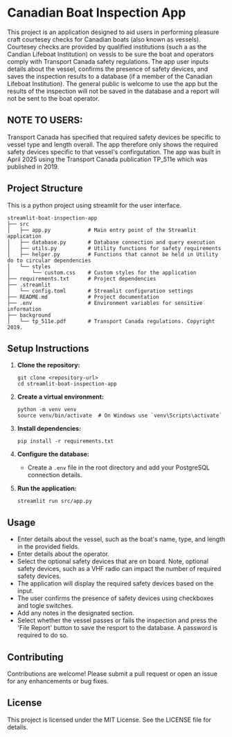 # Canadian Boat Inspection App

This project is an application designed to aid users in performing pleasure craft courtesey checks for Canadian boats (also known as vessels). Courtesey checks are provided by qualified institutions (such a as the Candian Lifeboat Institution) on vessls to be sure the boat and operators comply with Transport Canada safety regulations. The app user inputs details about the vessel, confirms the presence of safety devices, and saves the inspection results to a database (if a member of the Canadian Lifeboat Institution). The general public is welcome to use the app but the results of the inspection will not be saved in the database and a report will not be sent to the boat operator.

## NOTE TO USERS:
Transport Canada has specified that required safety devices be specific to vessel type and length overall. The app therefore only shows the required safety devices specific to that vessel's confirgutation. The app was built in April 2025 using the Transport Canada publication TP_511e which was published in 2019. 


## Project Structure
This is a python project using streamlit for the user interface.

```
streamlit-boat-inspection-app
├── src
│   ├── app.py            # Main entry point of the Streamlit application
│   ├── database.py       # Database connection and query execution
│   ├── utils.py          # Utility functions for safety requirements
│   ├── helper.py         # Functions that cannot be held in Utility do to circular dependencies
│   └── styles
│       └── custom.css    # Custom styles for the application
├── requirements.txt      # Project dependencies
├── .streamlit
│   └── config.toml       # Streamlit configuration settings
├── README.md             # Project documentation
├── .env                  # Environment variables for sensitive information
├── background
│   └── tp_511e.pdf       # Transport Canada regulations. Copyright 2019.

```

## Setup Instructions

1. **Clone the repository:**
   ```
   git clone <repository-url>
   cd streamlit-boat-inspection-app
   ```

2. **Create a virtual environment:**
   ```
   python -m venv venv
   source venv/bin/activate  # On Windows use `venv\Scripts\activate`
   ```

3. **Install dependencies:**
   ```
   pip install -r requirements.txt
   ```

4. **Configure the database:**
   - Create a `.env` file in the root directory and add your PostgreSQL connection details.

5. **Run the application:**
   ```
   streamlit run src/app.py
   ```

## Usage

- Enter details about the vessel, such as the boat's name, type, and length in the provided fields.
- Enter details about the operator. 
- Select the optional safety devices that are on board. Note, optional safety devices, such as a VHF radio can impact the number of required safety devices.
- The application will display the required safety devices based on the input.
- The user confirms the presence of safety devices using checkboxes and togle switches.
- Add any notes in the designated section.
- Select whether the vessel passes or fails the inspection and press the 'File Report' button to save the resport to the database. A password is required to do so.

## Contributing

Contributions are welcome! Please submit a pull request or open an issue for any enhancements or bug fixes.

## License

This project is licensed under the MIT License. See the LICENSE file for details.